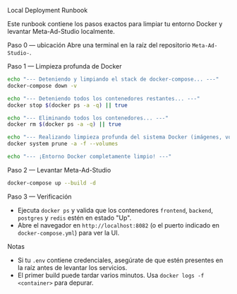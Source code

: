 Local Deployment Runbook

Este runbook contiene los pasos exactos para limpiar tu entorno Docker y levantar Meta-Ad-Studio localmente.

Paso 0 — ubicación
Abre una terminal en la raíz del repositorio `Meta-Ad-Studio-`.

Paso 1 — Limpieza profunda de Docker
```bash
echo "--- Deteniendo y limpiando el stack de docker-compose... ---"
docker-compose down -v

echo "--- Deteniendo todos los contenedores restantes... ---"
docker stop $(docker ps -a -q) || true

echo "--- Eliminando todos los contenedores... ---"
docker rm $(docker ps -a -q) || true

echo "--- Realizando limpieza profunda del sistema Docker (imágenes, volúmenes, caché)... ---"
docker system prune -a -f --volumes

echo "--- ¡Entorno Docker completamente limpio! ---"
```

Paso 2 — Levantar Meta-Ad-Studio
```bash
docker-compose up --build -d
```

Paso 3 — Verificación
- Ejecuta `docker ps` y valida que los contenedores `frontend`, `backend`, `postgres` y `redis` estén en estado "Up".
- Abre el navegador en `http://localhost:8082` (o el puerto indicado en `docker-compose.yml`) para ver la UI.

Notas
- Si tu `.env` contiene credenciales, asegúrate de que estén presentes en la raíz antes de levantar los servicios.
- El primer build puede tardar varios minutos. Usa `docker logs -f <container>` para depurar.
